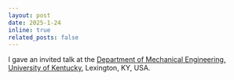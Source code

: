 ```yaml
---
layout: post
date: 2025-1-24
inline: true
related_posts: false
---
```



I gave an invited talk at the [Department of Mechanical Engineering, University of Kentucky](https://engr.uky.edu/academics/departments/mae/mae-undergraduate/mechanical-engineering), Lexington, KY, USA.